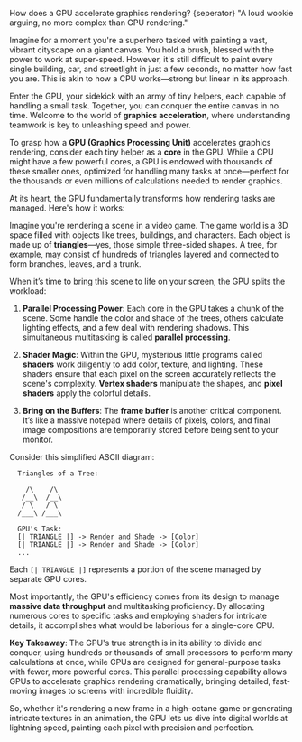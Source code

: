 How does a GPU accelerate graphics rendering?
{seperator}
"A loud wookie arguing, no more complex than GPU rendering."

Imagine for a moment you're a superhero tasked with painting a vast, vibrant cityscape on a giant canvas. You hold a brush, blessed with the power to work at super-speed. However, it's still difficult to paint every single building, car, and streetlight in just a few seconds, no matter how fast you are. This is akin to how a CPU works—strong but linear in its approach.

Enter the GPU, your sidekick with an army of tiny helpers, each capable of handling a small task. Together, you can conquer the entire canvas in no time. Welcome to the world of **graphics acceleration**, where understanding teamwork is key to unleashing speed and power.

To grasp how a **GPU (Graphics Processing Unit)** accelerates graphics rendering, consider each tiny helper as a **core** in the GPU. While a CPU might have a few powerful cores, a GPU is endowed with thousands of these smaller ones, optimized for handling many tasks at once—perfect for the thousands or even millions of calculations needed to render graphics.

At its heart, the GPU fundamentally transforms how rendering tasks are managed. Here's how it works:

Imagine you're rendering a scene in a video game. The game world is a 3D space filled with objects like trees, buildings, and characters. Each object is made up of **triangles**—yes, those simple three-sided shapes. A tree, for example, may consist of hundreds of triangles layered and connected to form branches, leaves, and a trunk.

When it’s time to bring this scene to life on your screen, the GPU splits the workload:

1. **Parallel Processing Power**: Each core in the GPU takes a chunk of the scene. Some handle the color and shade of the trees, others calculate lighting effects, and a few deal with rendering shadows. This simultaneous multitasking is called **parallel processing**.

2. **Shader Magic**: Within the GPU, mysterious little programs called **shaders** work diligently to add color, texture, and lighting. These shaders ensure that each pixel on the screen accurately reflects the scene's complexity. **Vertex shaders** manipulate the shapes, and **pixel shaders** apply the colorful details.

3. **Bring on the Buffers**: The **frame buffer** is another critical component. It’s like a massive notepad where details of pixels, colors, and final image compositions are temporarily stored before being sent to your monitor.

Consider this simplified ASCII diagram:
```
  Triangles of a Tree:
  
    /\    /\  
   /__\  /__\
   / \   / \
  /___\ /___\

  GPU's Task:
  [| TRIANGLE |] -> Render and Shade -> [Color]
  [| TRIANGLE |] -> Render and Shade -> [Color]
  ...

```
Each `[| TRIANGLE |]` represents a portion of the scene managed by separate GPU cores.

Most importantly, the GPU's efficiency comes from its design to manage **massive data throughput** and multitasking proficiency. By allocating numerous cores to specific tasks and employing shaders for intricate details, it accomplishes what would be laborious for a single-core CPU.

**Key Takeaway**: The GPU's true strength is in its ability to divide and conquer, using hundreds or thousands of small processors to perform many calculations at once, while CPUs are designed for general-purpose tasks with fewer, more powerful cores. This parallel processing capability allows GPUs to accelerate graphics rendering dramatically, bringing detailed, fast-moving images to screens with incredible fluidity.

So, whether it's rendering a new frame in a high-octane game or generating intricate textures in an animation, the GPU lets us dive into digital worlds at lightning speed, painting each pixel with precision and perfection.